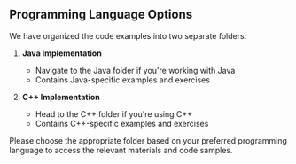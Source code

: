 ## Programming Language Options

We have organized the code examples into two separate folders:

1. **Java Implementation**
    - Navigate to the Java folder if you're working with Java
    - Contains Java-specific examples and exercises

2. **C++ Implementation**
    - Head to the C++ folder if you're using C++
    - Contains C++-specific examples and exercises

Please choose the appropriate folder based on your preferred programming language to access the relevant materials and code samples.